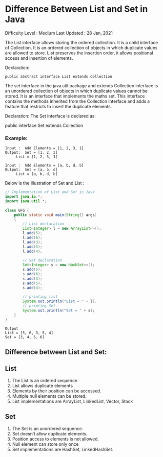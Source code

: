 # Difference Between List and Set in Java

Difficulty Level : Medium
Last Updated : 28 Jan, 2021

The List interface allows storing the ordered collection. It is a child interface of Collection. It is an ordered collection of objects in which duplicate values are allowed to store. List preserves the insertion order, it allows positional access and insertion of elements.

Declaration:

```
public abstract interface List extends Collection
```
The set interface in the java.util package and extends Collection interface is an unordered collection of objects in which duplicate values cannot be stored. It is an interface that implements the maths set. This interface contains the methods inherited from the Collection interface and adds a feature that restricts to insert the duplicate elements. 

Declaration: The Set interface is declared as:



public interface Set extends Collection
### Example:
```
Input :  Add Elements = [1, 2, 3, 1]
Output:  Set = [1, 2, 3]
     List = [1, 2, 3, 1]

Input :  Add Elements = [a, b, d, b]
Output:  Set = [a, b, d]
     List = [a, b, d, b]
 ```
Below is the illustration of Set and List :

``` java
// Implementation of List and Set in Java
import java.io.*;
import java.util.*;
  
class GFG {
    public static void main(String[] args)
    {
        // List declaration
        List<Integer> l = new ArrayList<>();
        l.add(5);
        l.add(6);
        l.add(3);
        l.add(5);
        l.add(4);
  
        // Set declaration
        Set<Integer> s = new HashSet<>();
        s.add(5);
        s.add(6);
        s.add(3);
        s.add(5);
        s.add(4);
  
        // printing list
        System.out.println("List = " + l);
        // printing Set
        System.out.println("Set = " + s);
    }
}
```
```
Output
List = [5, 6, 3, 5, 4]
Set = [3, 4, 5, 6]
```

## Difference between List and Set:

## List	
1. The List is an ordered sequence.	
2. List allows duplicate elements	
3. Elements by their position can be accessed.	
4. Multiple null elements can be stored.	
5. List implementations are ArrayList, LinkedList, Vector, Stack

## Set
1. The Set is an unordered sequence.
2. Set doesn’t allow duplicate elements.
3. Position access to elements is not allowed.
4. Null element can store only once
5. Set implementations are HashSet, LinkedHashSet.